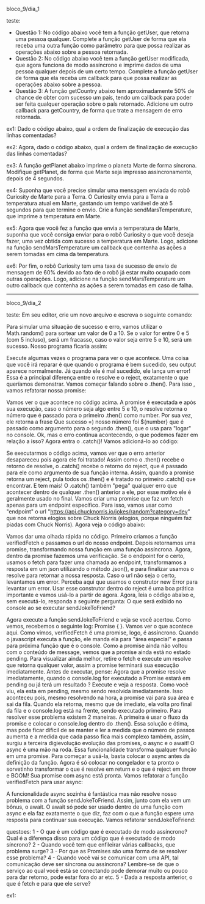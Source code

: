 bloco_9/dia_1

teste:

- Questão 1: No código abaixo você tem a função getUser, que retorna uma pessoa qualquer. Complete a função getUser de forma que ela receba uma outra função como parâmetro para que possa realizar as operações abaixo sobre a pessoa retornada.
- Questão 2: No código abaixo você tem a função getUser modificada, que agora funciona de modo assíncrono e imprime dados de uma pessoa qualquer depois de um certo tempo. Complete a função getUser de forma que ela receba um callback para que possa realizar as operações abaixo sobre a pessoa.
- Questão 3: A função getCountry abaixo tem aproximadamente 50% de chance de obter com sucesso um país, tendo um callback para poder ser feita qualquer operação sobre o país retornado. Adicione um outro callback para getCountry, de forma que trate a mensagem de erro retornada.

ex1: Dado o código abaixo, qual a ordem de finalização de execução das linhas comentadas?

<!-- const planetDistanceFromSun = ({ name, distanceFromSun: { value, measurementUnit } }) =>
  `${name} is ${value} ${measurementUnit} apart from the Sun`;

const mars = {
  name: "Mars",
  distanceFromSun: {
    value: 227900000,
    measurementUnit: "kilometers",
  },
};

const venus = {
  name: "Venus",
  distanceFromSun: {
    value: 108200000,
    measurementUnit: "kilometers",
  },
};

const jupiter = {
  name: "Jupiter",
  distanceFromSun: {
    value: 778500000,
    measurementUnit: "kilometers",
  },
};

console.log(planetDistanceFromSun(mars)); // A
console.log(planetDistanceFromSun(venus)); // B
console.log(planetDistanceFromSun(jupiter)); // C -->

ex2: Agora, dado o código abaixo, qual a ordem de finalização de execução das linhas comentadas?

<!-- const planetDistanceFromSun = ({ name, distanceFromSun: { value, measurementUnit } }) =>
  `${name} is ${value} ${measurementUnit} apart from the Sun`;

const mars = {
  name: "Mars",
  distanceFromSun: {
    value: 227900000,
    measurementUnit: "kilometers",
  },
};

const venus = {
  name: "Venus",
  distanceFromSun: {
    value: 108200000,
    measurementUnit: "kilometers",
  },
};

const jupiter = {
  name: "Jupiter",
  distanceFromSun: {
    value: 778500000,
    measurementUnit: "kilometers",
  },
};

console.log(planetDistanceFromSun(mars)); // A
setTimeout(() => console.log(planetDistanceFromSun(venus)), 3000); // B
setTimeout(() => console.log(planetDistanceFromSun(jupiter)), 2000); // C -->

ex3: A função getPlanet abaixo imprime o planeta Marte de forma síncrona. Modifique getPlanet, de forma que Marte seja impresso assincronamente, depois de 4 segundos.

<!-- const getPlanet = () => {
  const mars = {
    name: "Mars",
    distanceFromSun: {
      value: 227900000,
      measurementUnit: "kilometers",
    },
  };
  console.log("Returned planet: ", mars);
};

getPlanet(); // imprime Marte depois de 4 segundos -->

ex4: Suponha que você precise simular uma mensagem enviada do robô Curiosity de Marte para a Terra. O Curiosity envia para a Terra a temperatura atual em Marte, gastando um tempo variável de até 5 segundos para que termine o envio. Crie a função sendMarsTemperature, que imprime a temperatura em Marte.

<!-- const messageDelay = () => Math.floor(Math.random() * 5000);

const getMarsTemperature = () => {
  const maxTemperature = 58;
  return Math.floor(Math.random() * maxTemperature);
};

// crie a função sendMarsTemperature abaixo


sendMarsTemperature(); // imprime "Mars temperature is: 20 degree Celsius", por exemplo -->

ex5: Agora que você fez a função que envia a temperatura de Marte, suponha que você consiga enviar para o robô Curiosity o que você deseja fazer, uma vez obtida com sucesso a temperatura em Marte. Logo, adicione na função sendMarsTemperature um callback que contenha as ações a serem tomadas em cima da temperatura.

<!-- const messageDelay = () => Math.floor(Math.random() * 5000);

const getMarsTemperature = () => {
  const maxTemperature = 58;
  return Math.floor(Math.random() * maxTemperature);
};

const toFahrenheit = (degreeCelsius) => (degreeCelsius * 9/5) + 32;
const temperatureInFahrenheit = (temperature) => console.log(`It is currently ${toFahrenheit(temperature)}ºF at Mars`);
const greet = (temperature) => console.log(`Hi there! Curiosity here. Right now is ${temperature}ºC at Mars`);

// definição da função sendMarsTemperature...


sendMarsTemperature(temperatureInFahrenheit); // imprime "It is currently 47ºF at Mars", por exemplo
sendMarsTemperature(greet); // imprime "Hi there! Curiosity here. Right now is 53ºC at Mars", por exemplo -->

ex6: Por fim, o robô Curiosity tem uma taxa de sucesso de envio de mensagem de 60% devido ao fato de o robô já estar muito ocupado com outras operações. Logo, adicione na função sendMarsTemperature um outro callback que contenha as ações a serem tomadas em caso de falha.

<!-- const messageDelay = () => Math.floor(Math.random() * 5000);

const getMarsTemperature = () => {
  const maxTemperature = 58;
  return Math.floor(Math.random() * maxTemperature);
}

const toFahrenheit = (degreeCelsius) => (degreeCelsius * 9/5) + 32;
const temperatureInFahrenheit = (temperature) => console.log(`It is currently ${toFahrenheit(temperature)}ºF at Mars`);
const greet = (temperature) => console.log(`Hi there! Curiosity here. Right now is ${temperature}ºC at Mars`);

const handleError = (errorReason) => console.log(`Error getting temperature: ${errorReason}`);

// definição da função sendMarsTemperature...


// imprime "It is currently 47ºF at Mars", por exemplo, ou "Error getting temperature: Robot is busy"
sendMarsTemperature(temperatureInFahrenheit, handleError);

// imprime "Hi there! Curiosity here. Right now is 53ºC at Mars", por exemplo, ou "Error getting temperature: Robot is busy"
sendMarsTemperature(greet, handleError); -->

_____________________________________________________________________________________________________________________________________________________________________________________________________

bloco_9/dia_2

teste: Em seu editor, crie um novo arquivo e escreva o seguinte comando:

<!-- const promise = new Promise((resolve, reject) => {
}); -->

Para simular uma situação de sucesso e erro, vamos utilizar o Math.random() para sortear um valor de 0 a 10. Se o valor for entre 0 e 5 (com 5 incluso), será um fracasso, caso o valor seja entre 5 e 10, será um sucesso. Nosso programa ficaria assim:

<!-- const promise = new Promise((resolve, reject) => {
  const number = Math.floor(Math.random() * 11);

  if (number > 10 || number <= 5) {
    return reject(console.log(`Que fracasso =( Nosso número foi ${number}`));
  }
  resolve(console.log(`Que sucesso =) nosso número foi ${number}`));
}); -->

Execute algumas vezes o programa para ver o que acontece.
Uma coisa que você irá reparar é que quando o programa é bem sucedido, seu output aparece normalmente. Já quando ele é mal sucedido, ele lança um error! Essa é a principal diferença entre o resolve e o reject, exatamente o que queríamos demonstrar.
Vamos começar falando sobre o .then(). Para isso , vamos refatorar nossa promise:

<!-- const promise = new Promise((resolve, reject) => {
  const number = Math.floor(Math.random() * 11);

  if (number > 10 || number <= 5) {
    return reject(console.log(`Que fracasso =( Nosso número foi ${number}`));
  }
  resolve(number);
})
.then(number => `Que sucesso =) nosso número foi ${number}`)
.then(msg => console.log(msg)); -->

Vamos ver o que acontece no código acima. A promise é executada e após sua execução, caso o número seja algo entre 5 e 10, o resolve retorna o número que é passado para o primeiro .then() como number. Por sua vez, ele retorna a frase Que sucesso =) nosso número foi ${number} que é passado como argumento para o segundo .then(), que o usa para "logar" no console.
Ok, mas o erro continua acontecendo, o que podemos fazer em relação a isso? Agora entra o .catch()! Vamos adicioná-lo ao código:

<!-- const promise = new Promise((resolve, reject) => {
  const number = Math.floor(Math.random()* 11);

  if (number > 10 || number <= 5) {
    return reject(number);
  }
  resolve(number);
})
.then(number => `Que sucesso =) nosso número foi ${number}`)
.then(msg => console.log(msg))
.catch(number => console.log(`Que fracasso =( Nosso número foi ${number}`)); -->

Se executarmos o código acima, vamos ver que o erro anterior desapareceu pois agora ele foi tratado! Assim como o .then() recebe o retorno de resolve, o .catch() recebe o retorno do reject, que é passado para ele como argumento de sua função interna. Assim, quando a promise retorna um reject, pula todos os .then() e é tratado no primeiro .catch() que encontrar. E tem mais! O .catch() também "pega" qualquer erro que acontecer dentro de qualquer .then() anterior a ele, por esse motivo ele é geralmente usado no final.
Vamos criar uma promise que faz um fetch apenas para um endpoint específico. Para isso, vamos usar como "endpoint" o url "https://api.chucknorris.io/jokes/random?category=dev" que nos retorna elogios sobre Chuck Norris (elogios, porque ninguém faz piadas com Chuck Norris).
Agora veja o código abaixo:

<!-- const fetch = require('node-fetch');

function verifiedFetch(url) {
  return new Promise((resolve, reject) => {
    if (url === 'https://api.chucknorris.io/jokes/random?category=dev') {
      fetch(url)
        .then((r) => r.json())
        .then((r) => resolve(r.value));
    } else {
      reject(new Error('endpoint não existe'));
    }
  });
} -->

Vamos dar uma olhada rápida no código. Primeiro criamos a função verifiedFetch e passamos o url do nosso endpoint. Depois retornamos uma promise, transformando nossa função em uma função assíncrona. Agora, dentro da promise fazemos uma verificação. Se o endpoint for o certo, usamos o fetch para fazer uma chamada ao endpoint, transformamos a resposta em um json utilizando o método .json(), e para finalizar usamos o resolve para retornar a nossa resposta. Caso o url não seja o certo, levantamos um error. Perceba aqui que usamos o construtor new Error para levantar um error. Usar esse construtor dentro do reject é uma boa prática importante e vamos usá-lo a partir de agora.
Agora, leia o código abaixo e, sem executá-lo, responda a seguinte pergunta: O que será exibido no console ao se executar sendJokeToFriend?

<!-- const fetch = require('node-fetch');

function verifiedFetch(url) {
  return new Promise((resolve, reject) => {
    if (url === 'https://api.chucknorris.io/jokes/random?category=dev') {
      fetch(url)
        .then((r) => r.json())
        .then((r) => resolve(r.value));
    } else {
      reject(new Error('endpoint não existe'));
    }
  });
}

function sendJokeToFriend(name) {
  const message = verifiedFetch('https://api.chucknorris.io/jokes/random?category=dev')
    .then((joke) => `Oi ${name}, ouve essa: ${joke}`)
    .catch((err) => err);
  console.log(message);
}

sendJokeToFriend("Anna") -->

Agora execute a função sendJokeToFriend e veja se você acertou. Como vemos, recebemos o seguinte log: Promise { <pending> }. Vamos ver o que acontece aqui. Como vimos, verifiedFetch é uma promise, logo, é assíncrono. Quando o javascript executa a função, ele manda ela para "área especial" e passa para próxima função que é o console. Como a promise ainda não voltou com o conteúdo de message, vemos que a promise ainda está no estado pending. Para visualizar ainda melhor, retire o fetch e execute um resolve que retorna qualquer valor, assim a promise terminará sua execução imediatamente. Antes de executar, pense: Agora que a promise resolve imediatamente, quando o console.log for executado a Promise estará em pending ou já terá um resultado ? Execute e veja a resposta.
Como você viu, ela esta em pending, mesmo sendo resolvida imediatamente. Isso aconteceu pois, mesmo resolvendo na hora, a promise vai para sua área e sai da fila. Quando ela retorna, mesmo que de imediato, ela volta pro final da fila e o console.log está na frente, sendo executado primeiro. Para resolver esse problema existem 2 maneiras. A primeira é usar o fluxo da promise e colocar o console.log dentro do .then(). Essa solução e ótima, mas pode ficar dificil de se manter e ler a medida que o número de passos aumenta e a medida que cada passo fica mais complexo também, assim, surgiu a terceira digievolução evolução das promises, o async e o await!
O async é uma mão na roda. Essa funcionalidade transforma qualquer função em uma promise. Para começar a usá-la, basta colocar o async antes da definição da função. Agora é só colocar no congelador e ta pronto o sorvetinho transformar o que é resolve em return e o que é reject em throw e BOOM! Sua promise com async está pronta. Vamos refatorar a função verifiedFetch para usar async:

<!-- const fetch = require('node-fetch');

async function verifiedFetch(url) {
  if (url === 'https://api.chucknorris.io/jokes/random?category=dev') {
    return fetch(url)
      .then((r) => r.json())
      .then((r) => r.value);
  }
  throw new Error('endpoint não existe');
}

function sendJokeToFriend(name) {
  const message = verifiedFetch('https://api.chucknorris.io/jokes/random?category=dev')
    .then((joke) => `Oi ${name}, ouve essa: ${joke}`)
    .catch((err) => err);
  console.log(message);
}

sendJokeToFriend("Anna") -->

A funcionalidade async sozinha é fantástica mas não resolve nosso problema com a função sendJokeToFriend. Assim, junto com ela vem um bônus, o await. O await só pode ser usado dentro de uma função com async e ela faz exatamente o que diz, faz com o que a função espere uma resposta para continuar sua execução. Vamos refatorar sendJokeToFriend:

<!-- const fetch = require('node-fetch');

async function verifiedFetch(url) {
  if (url === 'https://api.chucknorris.io/jokes/random?category=dev') {
    return fetch(url)
      .then((r) => r.json())
      .then((r) => (r.value));
  }
  throw new Error('endpoint não existe');
}

async function sendJokeToFriend(name) {
  const message = await verifiedFetch('https://api.chucknorris.io/jokes/random?category=dev')
    .then((joke) => `Oi ${name}, ouve essa: ${joke}`)
    .catch((err) => err);
  console.log(message);
}

sendJokeToFriend("Anna") -->

questoes: 
1 - O que é um código que é executado de modo assíncrono? Qual é a diferença disso para um código que é executado de modo síncrono?
2 - Quando você tem que enfileirar várias callbacks, que problema surge?
3 - Por que as Promises são uma forma de se resolver esse problema?
4 - Quando você vai se comunicar com uma API, tal comunicação deve ser síncrona ou assíncrona? Lembre-se de que o serviço ao qual você está se conectando pode demorar muito ou pouco para dar retorno, pode estar fora do ar etc.
5 - Dada a resposta anterior, o que é fetch e para que ele serve?

ex1: 